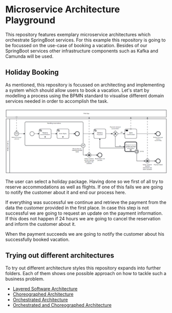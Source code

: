 # Microservice Architecture Playground
This repository features exemplary microservice architectures which orchestrate SpringBoot services.
For this example this repository is going to be focussed on the use-case of booking a vacation. 
Besides of our SpringBoot services other infrastructure components such as Kafka and Camunda will be used. 

## Holiday Booking 
As mentioned, this repository is focussed on architecting and implementing a system which should allow users to 
book a vacation. Let's start by modelling a process using the BPMN standard to visualise different domain services 
needed in order to accomplish the task. 

![holiday-booking-process](./img/holiday-booking-bpmn.png)

The user can select a holiday package. Having done so we first of all try to reserve accommodations as well as flights. 
If one of this fails we are going to notify the customer about it and end our process here. 

If everything was successful we continue and retrieve the payment from the data the customer provided in the first place.
In case this step is not successful we are going to request an update on the payment information. If this does not happen if 
24 hours we are going to cancel the reservation and inform the customer about it. 

When the payment succeeds we are going to notify the customer about his successfully booked vacation. 

## Trying out different architectures 
To try out different architecture styles this repository expands into further folders. Each of them shows one possible 
approach on how to tackle such a business problem. 

* [Layered Software Architecture](./layered-sw-architecture)
* [Choreographed Architecture](./choreographed-sw-architecture) 
* [Orchestrated Architecture](./orchestrated-sw-architecture) 
* [Orchestrated and Choreographed Architecture](./orchestrated-choreographed-sw-architecture)
